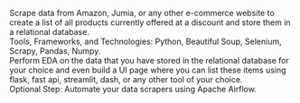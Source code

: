 Scrape data from Amazon, Jumia, or any other e-commerce website to create a list of all products currently offered at a discount and store them in a relational database. <br>
Tools, Frameworks, and Technologies: Python, Beautiful Soup, Selenium, Scrapy, Pandas, Numpy. <br>
Perform EDA on the data  that you have stored in the relational database for your choice and even build a UI page where you can list these items using flask, fast api, streamlit, dash, or any other tool of your choice. <br>
Optional Step: Automate your data scrapers  using Apache Airflow.
